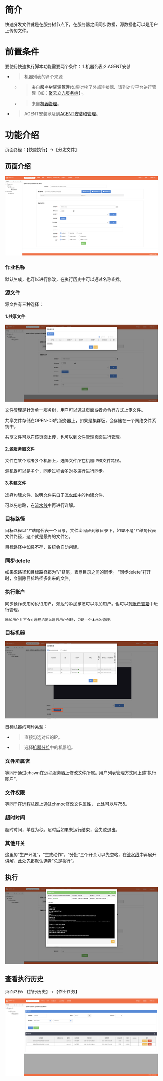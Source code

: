 # 简介

快速分发文件就是在服务树节点下，在服务器之间同步数据，源数据也可以是用户上传的文件。

# 前置条件

要使用快速执行脚本功能需要两个条件： 1.机器列表;2.AGENT安装

* > 机器列表的两个来源
   * > 来自[服务树资源管理](/服务树资源管理/README.md)(如果对接了外部连接器，请到对应平台进行管理【如：[聚云立方服务树](https://console.polymericcloud.com/setting/settingGroup/setuptree)】)。
   * > 来自[机器管理](/机器管理/README.md)。

* > AGENT安装涉及到[AGENT安装和管理](/AGENT安装和管理/README.md)。

# 功能介绍

页面路径：【快速执行】->【分发文件】

## 页面介绍

![快速分发文件空白页](/快速分发文件/images/快速分发文件空白页.png)

### 作业名称

默认生成，也可以进行修改，在执行历史中可以通过名称查找。

### 源文件

源文件有三种选择：
#### 1.共享文件

![共享文件](/快速分发文件/images/共享文件.png)

[文件管理](/文件管理/README.md)是针对单一服务树，用户可以通过页面或者命令行方式上传文件。

共享文件存储在OPEN-C3的服务器上，如果是集群版，会存储在一个网络文件系统中。

共享文件可以在该页面上传，也可以到[文件管理](/文件管理/README.md)页面进行管理。

#### 2.源服务器文件

文件在某个或者多个机器上，选择文件所在机器IP和文件路径。

源机器可以是多个，同步过程会多对多进行进行同步。

#### 3.构建文件

选择构建文件，说明文件来自于[流水线](/流水线/README.md)中的构建文件。

可以先忽略，在[流水线](/流水线/README.md)中再进行详解。

### 目标路径

目标路径以"/"结尾代表一个目录，文件会同步到该目录下，如果不是"/"结尾代表文件路径，这个就是最终的文件名。

目标路径中如果不存，系统会自动创建。
 
### 同步delete

如果源路径和目标路径都为"/"结尾，表示目录之间的同步。 “同步delete”打开时，会删除目标路径多出来的文件。
 
### 执行账户

同步操作使用的执行用户，旁边的添加按钮可以添加用户。也可以到[账户管理](/账户管理/README.md)中进行管理。

```
添加用户并不会在远程机器上进行用户创建，只是一个本地的管理。
```

### 目标机器

![选择机器](/快速执行脚本/images/选择机器.png)

目标机器的两种类型：

* > 直接勾选对应的IP。
* > 选择[机器分组](/机器分组/README.md)中的机器组。

### 文件所属者

等同于通过chown在远程服务器上修改文件所属。用户列表管理方式同上述“执行账户”。

### 文件权限

等同于在远程机器上通过chmod修改文件属性， 此处可以写755。

### 超时时间

超时时间，单位为秒。超时后如果未运行结束，会失败退出。

### 其他开关

这里的“生产环境”，“生效动作”，“分批”三个开关可以先忽略，在[流水线](/流水线/README.md)中再展开讲解，此处先都默认选择“总是执行”。

## 执行

![执行结果](/快速分发文件/images/执行结果.png)

## 查看执行历史

页面路径: 【执行历史】->【作业任务】

![执行历史](/快速分发文件/images/执行历史.png)